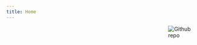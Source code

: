 ```yaml
---
title: Home
---
```


<!--[<img src="https://i.loli.net/2019/05/20/5ce26712d560d41699.png" style="max-width:15%;min-width:40px;float:right;" alt="Github repo" />](https://blog.mygoooosh.com)-->
[<img src="https://i.loli.net/2019/11/02/C6YkEf5waJjDQ81.png" style="max-width:15%;min-width:40px;float:right;" alt="Github repo" />](https://blog.mygoooosh.com)

